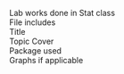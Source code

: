 Lab works done in Stat class <br />
File includes <br />
  Title <br />
  Topic Cover <br />
  Package used <br />
  Graphs if applicable <br />
